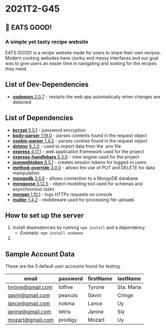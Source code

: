 # 2021T2-G45

## 🍏 EATS GOOD!
### A simple yet tasty recipe website

EATS GOOD! is a recipe website made for users to share their own recipes. Modern cooking websites have clunky and messy interfaces and our goal was to give users an easier time in navigating and looking for the recipes they need. 

## List of Dev-Dependencies
* [**nodemon** 2.0.7](https://www.npmjs.com/package/nodemon) - restarts the web app automatically when changes are detected <br />

## List of Dependencies
* [**bcrypt** 5.0.1](https://www.npmjs.com/package/bcrypt) - password encryption <br />
* [**body-parser** 1.19.0](https://www.npmjs.com/package/body-parser) -  parses contents found in the request object <br />
* [**cookie-parser** 1.4.5](https://www.npmjs.com/package/cookie-parser) - parses cookies found in the request object <br />
* [**dotenv** 8.2.0](https://www.npmjs.com/package/dotenv) - used to import data from the .env file<br />
* [**express** 4.17.1](https://www.npmjs.com/package/express) - web application framework used for the project <br />
* [**express-handlebars** 5.3.0](https://www.npmjs.com/package/express-handlebars) - view engine used for the project <br />
* [**jsonwebtoken** 8.5.1](https://www.npmjs.com/package/jsonwebtoken) - creates session tokens for logged-in users <br />
* [**method-override** 3.0.0](https://www.npmjs.com/package/method-override) - allows the use of PUT and DELETE for data manipulation <br />
* [**mongodb** 3.6.6](https://www.npmjs.com/package/mongodb) - allows connection to a MongoDB database <br />
* [**mongoose** 5.12.5](https://www.npmjs.com/package/mongoose) - object modeling tool used for schemas and asynchronous tasks <br />
* [**morgan** 1.10.1](https://www.npmjs.com/package/morgan) - logs HTTPs requests on console <br />
* [**multer** 1.4.2](https://www.npmjs.com/package/multer) - middleware used for processing file uploads <br />

## How to set up the server
1. Install dependencies by running `npm install` and a dependency
    * *Example:* `npm install nodemon`
2.  

## Sample Account Data
These are the 5 default user accounts found for testing.

email | password | firstName | lastName 
------------ | ------------- | ------------- | -------------
tyrone@gmail.com | lolfive | Tyrone | Sta. Maria
gavin@gmail.com | peanuts | Gavin | Cringe
lance@gmail.com | nokma | Lance | Uy
janine@gmail.com | tetris | Janine | Siy
mozart@gmail.com | prodigy | Mozart | Uy
## 
